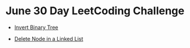 # June 30 Day LeetCoding Challenge

- [Invert Binary Tree](https://github.com/gnaneswar0907/Algorithms/blob/master/30DayJuneLeetCode/InvertBinaryTree.java)

- [Delete Node in a Linked List](https://github.com/gnaneswar0907/Algorithms/blob/master/30DayJuneLeetCode/DeleteNode.java)

